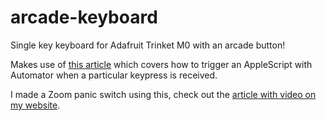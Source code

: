 # arcade-keyboard

Single key keyboard for Adafruit Trinket M0 with an arcade button!

Makes use of [this article](https://www.addictivetips.com/mac-os/run-an-applescript-with-a-keyboard-shortcut-on-macos/) which covers how to trigger an AppleScript with Automator when a particular keypress is received.

I made a Zoom panic switch using this, check out the [article with video on my website](https://simonprickett.dev/making-a-single-button-keyboard/).
